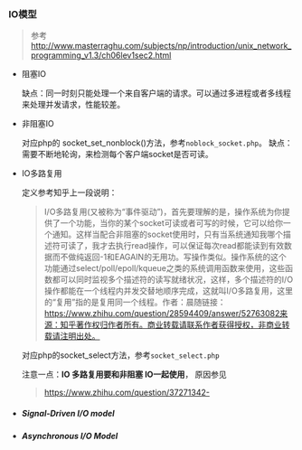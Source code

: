 ### IO模型
> 参考 http://www.masterraghu.com/subjects/np/introduction/unix_network_programming_v1.3/ch06lev1sec2.html

- 阻塞IO

  缺点：同一时刻只能处理一个来自客户端的请求。可以通过多进程或者多线程来处理并发请求，性能较差。

- 非阻塞IO 

  对应php的 socket_set_nonblock()方法，参考`noblock_socket.php`。
  缺点：需要不断地轮询，来检测每个客户端socket是否可读。

- IO多路复用

  定义参考知乎上一段说明：

  > I/O多路复用(又被称为“事件驱动”)，首先要理解的是，操作系统为你提供了一个功能，当你的某个socket可读或者可写的时候，它可以给你一个通知。这样当配合非阻塞的socket使用时，只有当系统通知我哪个描述符可读了，我才去执行read操作，可以保证每次read都能读到有效数据而不做纯返回-1和EAGAIN的无用功。写操作类似。操作系统的这个功能通过select/poll/epoll/kqueue之类的系统调用函数来使用，这些函数都可以同时监视多个描述符的读写就绪状况，这样，多个描述符的I/O操作都能在一个线程内并发交替地顺序完成，这就叫I/O多路复用，这里的“复用”指的是复用同一个线程。作者：晨随链接：https://www.zhihu.com/question/28594409/answer/52763082来源：知乎著作权归作者所有。商业转载请联系作者获得授权，非商业转载请注明出处。

  对应php的socket_select方法，参考`socket_select.php`

  注意一点：**IO 多路复用要和非阻塞 IO一起使用**， 原因参见

  > https://www.zhihu.com/question/37271342-

- #####  Signal-Driven I/O model

- ##### Asynchronous I/O Model